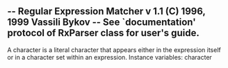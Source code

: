 -- Regular Expression Matcher v 1.1 (C) 1996, 1999 Vassili Bykov
-- See `documentation' protocol of RxParser class for user's guide.
--
A character is a literal character that appears either in the expression itself or in a character set within an expression.
Instance variables:
	character		<Character>